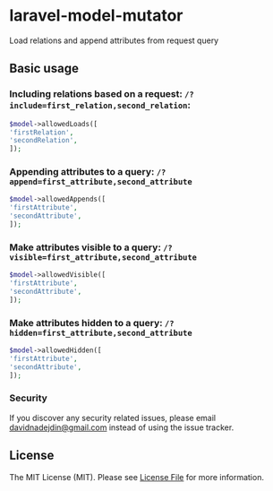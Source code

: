 # laravel-model-mutator
Load relations and append attributes from request query
## Basic usage

### Including relations based on a request: `/?include=first_relation,second_relation`:

```php
$model->allowedLoads([
'firstRelation',
'secondRelation',
]);
```

### Appending attributes to a query: `/?append=first_attribute,second_attribute`

```php
$model->allowedAppends([
'firstAttribute',
'secondAttribute',
]);
```
### Make attributes visible to a query: `/?visible=first_attribute,second_attribute`

```php
$model->allowedVisible([
'firstAttribute',
'secondAttribute',
]);
```

### Make attributes hidden to a query: `/?hidden=first_attribute,second_attribute`

```php
$model->allowedHidden([
'firstAttribute',
'secondAttribute',
]);
```

### Security

If you discover any security related issues, please email davidnadejdin@gmail.com instead of using the issue tracker.

## License

The MIT License (MIT). Please see [License File](LICENSE.md) for more information.
